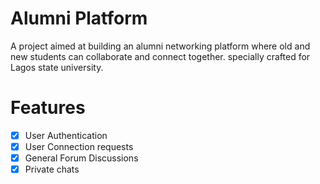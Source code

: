 # Alumni Platform
A project aimed at building an alumni networking platform where old and new students can collaborate and connect together. specially crafted for Lagos state university.

# Features
- [x] User Authentication
- [x] User Connection requests
- [x] General Forum Discussions
- [x] Private chats
